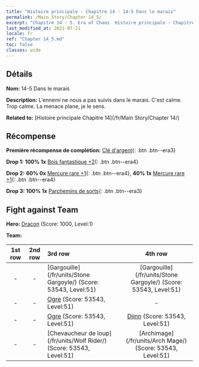 ```yaml
---
title: "Histoire principale - Chapitre 14 - 14-5 Dans le marais"
permalink: /Main Story/Chapter 14_5/
excerpt: "Chapitre 14 - 5. Era of Chaos  Histoire principale - Chapitre 14_5. 14-5 Dans le marais"
last_modified_at: 2021-07-21
locale: fr
ref: "Chapter 14_5.md"
toc: false
classes: wide
---
```


## Détails

 **Nom:** 14-5 Dans le marais

 **Description:** L'ennemi ne nous a pas suivis dans le marais. C'est calme. Trop calme. La menace plane, je le sens.

 **Related to:** [Histoire principale Chapitre 14](/fr/Main Story/Chapter 14/)

## Récompense

 **Première récompense de complétion:** [Clé d'argent](/ItemsFR/con_693/){: .btn .btn--era3}

 **Drop 1:** **100% 1x** [Bois fantastique +2](/ItemsFR/mat_48/){: .btn .btn--era4}

 **Drop 2:** **60% 0x** [Mercure rare +1](/ItemsFR/mat_42/){: .btn .btn--era4}, **40% 1x** [Mercure rare +1](/ItemsFR/mat_42/){: .btn .btn--era4}

 **Drop 3:** **100% 1x** [Parchemins de sorts](/ItemsFR/con_694/){: .btn .btn--era3}


## Fight against Team
 **Hero:** [Dracon](/fr/heroes/Dracon/) (Score: 1000, Level:1)

 **Team:**


  | 1st row | 2nd row | 3rd row | 4th row |
  |:----:|:----:|:----|:----:|
  | - | - | [Gargouille](/fr/units/Stone Gargoyle/) (Score: 53543, Level:51)  | [Gargouille](/fr/units/Stone Gargoyle/) (Score: 53543, Level:51)  |
  | - | - | [Ogre](/fr/units/Ogre/) (Score: 53543, Level:51)  | - |
  | - | - | [Ogre](/fr/units/Ogre/) (Score: 53543, Level:51)  | [Djinn](/fr/units/Genie/) (Score: 53543, Level:51)  |
  | - | - | [Chevaucheur de loup](/fr/units/Wolf Rider/) (Score: 53543, Level:51)  | [Archimage](/fr/units/Arch Mage/) (Score: 53543, Level:51)  |


